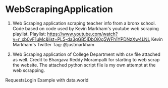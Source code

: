 # WebScrapingApplication

1. Web Scraping application scraping teacher info from a bronx school. Code based on code used by Kevin Markham's youtube web scraping playlist.
Playlist: https://www.youtube.com/watch?v=r_xb0vF1uMc&list=PL5-da3qGB5IDbOi0g5WFh1YPDNzXw4LNL
Kevin Markham's Twitter Tag: @justmarkham

2. Web Scraping application of College Department with csv file attached as well. Credit to Bhargava Reddy Morampalli for starting to web scrap the website. The attached python script file is my own attempt at the web scrapping.

RequestsLogin Example with data.world
